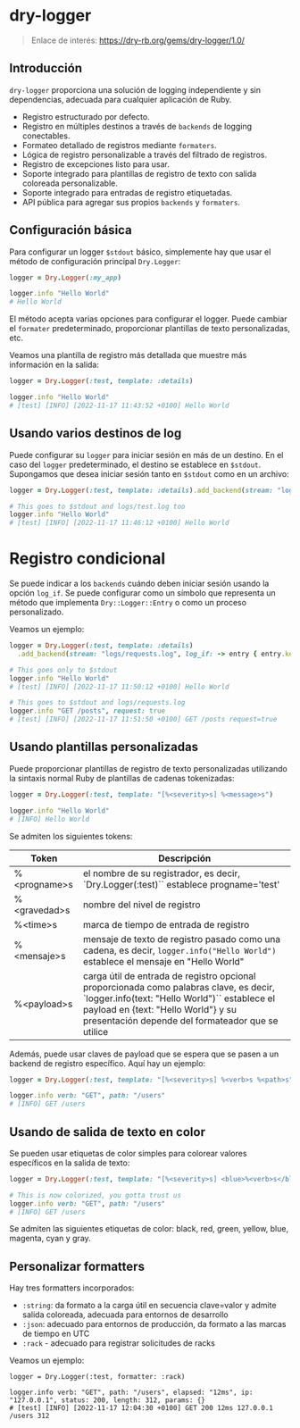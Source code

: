 

# dry-logger

> Enlace de interés: https://dry-rb.org/gems/dry-logger/1.0/

## Introducción

`dry-logger` proporciona una solución de logging independiente y sin dependencias, adecuada para cualquier aplicación de Ruby.

* Registro estructurado por defecto.
* Registro en múltiples destinos a través de `backends` de logging conectables.
* Formateo detallado de registros mediante `formaters`.
* Lógica de registro personalizable a través del filtrado de registros.
* Registro de excepciones listo para usar.
* Soporte integrado para plantillas de registro de texto con salida coloreada personalizable.
* Soporte integrado para entradas de registro etiquetadas.
* API pública para agregar sus propios `backends` y `formaters`.

## Configuración básica

Para configurar un logger `$stdout` básico, simplemente hay que usar el método de configuración principal `Dry.Logger`:

```ruby
logger = Dry.Logger(:my_app)

logger.info "Hello World"
# Hello World
```

El método acepta varias opciones para configurar el logger. Puede cambiar el `formater` predeterminado, proporcionar plantillas de texto personalizadas, etc.

Veamos una plantilla de registro más detallada que muestre más información en la salida:

```ruby
logger = Dry.Logger(:test, template: :details)

logger.info "Hello World"
# [test] [INFO] [2022-11-17 11:43:52 +0100] Hello World
```

## Usando varios destinos de log

Puede configurar su `logger` para iniciar sesión en más de un destino. En el caso del `logger` predeterminado, el destino se establece en `$stdout`. Supongamos que desea iniciar sesión tanto en `$stdout` como en un archivo:

```ruby
logger = Dry.Logger(:test, template: :details).add_backend(stream: "logs/test.log")

# This goes to $stdout and logs/test.log too
logger.info "Hello World"
# [test] [INFO] [2022-11-17 11:46:12 +0100] Hello World
```

# Registro condicional

Se puede indicar a los `backends` cuándo deben iniciar sesión usando la opción `log_if`. Se puede configurar como un símbolo que representa un método que implementa `Dry::Logger::Entry` o como un proceso personalizado.

Veamos un ejemplo:

```ruby
logger = Dry.Logger(:test, template: :details)
  .add_backend(stream: "logs/requests.log", log_if: -> entry { entry.key?(:request) })

# This goes only to $stdout
logger.info "Hello World"
# [test] [INFO] [2022-11-17 11:50:12 +0100] Hello World

# This goes to $stdout and logs/requests.log
logger.info "GET /posts", request: true
# [test] [INFO] [2022-11-17 11:51:50 +0100] GET /posts request=true
```

## Usando plantillas personalizadas

Puede proporcionar plantillas de registro de texto personalizadas utilizando la sintaxis normal Ruby de plantillas de cadenas tokenizadas:

```ruby
logger = Dry.Logger(:test, template: "[%<severity>s] %<message>s")

logger.info "Hello World"
# [INFO] Hello World
```

Se admiten los siguientes tokens:

| Token        | Descripción |
| ------------ | ----------- |
| %\<progname>s | el nombre de su registrador, es decir, `Dry.Logger(:test)`` establece progname='test'|
| %\<gravedad>s | nombre del nivel de registro |
| %\<time>s     | marca de tiempo de entrada de registro |
| %\<mensaje>s  | mensaje de texto de registro pasado como una cadena, es decir, `logger.info("Hello World")` establece el mensaje en "Hello World" |
| %\<payload>s  | carga útil de entrada de registro opcional proporcionada como palabras clave, es decir, `logger.info(text: "Hello World")`` establece el payload en {text: "Hello World"} y su presentación depende del formateador que se utilice |

Además, puede usar claves de payload que se espera que se pasen a un backend de registro específico. Aquí hay un ejemplo:

```ruby
logger = Dry.Logger(:test, template: "[%<severity>s] %<verb>s %<path>s")

logger.info verb: "GET", path: "/users"
# [INFO] GET /users
```

## Usando de salida de texto en color

Se pueden usar etiquetas de color simples para colorear valores específicos en la salida de texto:

```ruby
logger = Dry.Logger(:test, template: "[%<severity>s] <blue>%<verb>s</blue> <green>%<path>s</green>")

# This is now colorized, you gotta trust us
logger.info verb: "GET", path: "/users"
# [INFO] GET /users
```

Se admiten las siguientes etiquetas de color: black, red, green, yellow, blue, magenta, cyan y gray.

## Personalizar formatters

Hay tres formatters incorporados:
* `:string`: da formato a la carga útil en secuencia clave=valor y admite salida coloreada, adecuada para entornos de desarrollo
* `:json`: adecuado para entornos de producción, da formato a las marcas de tiempo en UTC
* `:rack` - adecuado para registrar solicitudes de racks

Veamos un ejemplo:

```
logger = Dry.Logger(:test, formatter: :rack)

logger.info verb: "GET", path: "/users", elapsed: "12ms", ip: "127.0.0.1", status: 200, length: 312, params: {}
# [test] [INFO] [2022-11-17 12:04:30 +0100] GET 200 12ms 127.0.0.1 /users 312
```
